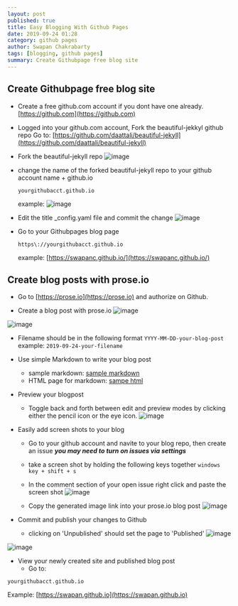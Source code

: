 ```yaml
---
layout: post
published: true
title: Easy Blogging With Github Pages
date: 2019-09-24 01:28
category: github pages
author: Swapan Chakrabarty
tags: [blogging, github pages]
summary: Create Githubpage free blog site
---
```

## Create Githubpage free blog site

* Create a free github.com account if you dont have one already.
[https://github.com](https://github.com)

* Logged into your github.com account, Fork the beautiful-jekkyl github repo
Go to:
   [https://github.com/daattali/beautiful-jekyll](https://github.com/daattali/beautiful-jekyll)

* Fork the beautiful-jekyll repo
   ![image](https://user-images.githubusercontent.com/10190444/65529769-bbf71800-dec4-11e9-897a-942e92b8ef47.png)

* change the name of the forked beautiful-jekyll repo to your github account name + github.io

   ```
   yourgithubacct.github.io
   ```

   example:
   ![image](https://user-images.githubusercontent.com/10190444/65529941-14c6b080-dec5-11e9-8a8b-6c1096fe71f3.png)

* Edit the title _config.yaml file and commit the change
  ![image](https://user-images.githubusercontent.com/10190444/65530285-a504f580-dec5-11e9-8345-8abc419ad82d.png)

* Go to your Githubpages blog page

  ```
  https\://yourgithubacct.github.io
  ```  

  example:
  [https://swapanc.github.io/](https://swapanc.github.io/)

## Create blog posts with prose.io

* Go to [https://prose.io](https://prose.io) and authorize on Github.

* Create a blog post with prose.io
 ![image](https://user-images.githubusercontent.com/10190444/65530767-8bb07900-dec6-11e9-9d1c-921adc8d93c2.png)

 ![image](https://user-images.githubusercontent.com/10190444/65530944-e3e77b00-dec6-11e9-9fd1-24e06c4dd485.png)

* Filename should be in the following format
  ```YYYY-MM-DD-your-blog-post```
  example: ```2019-09-24-your-filename```

* Use simple Markdown to write your blog post
  * sample markdown:
 [sample markdown](https://raw.githubusercontent.com/swapanc/swapanc.github.io/master/_posts/2019-09-24-openshift-4-Codeready-Containers.md)
  * HTML page for markdown:
 [sampe html](https://raw.githubusercontent.com/swapanc/swapanc.github.io/master/_posts/2019-09-24-openshift-4-Codeready-Containers.md)

* Preview your blogpost
  * Toggle back and forth between edit and preview modes by clicking either the pencil icon or the eye icon.
 ![image](https://user-images.githubusercontent.com/10190444/65531713-818f7a00-dec8-11e9-83ce-be476e2309a8.png)

* Easily add screen shots to your blog
  * Go to your github account and navite to your blog repo, then create an issue
 ***you may need to turn on issues via settings***

  * take a screen shot by holding the following keys together
 ```windows key + shift + s```

  * In the comment section of your open issue right click and paste the screen shot
       ![image](https://user-images.githubusercontent.com/10190444/65532280-8c96da00-dec9-11e9-87cc-730630a0666e.png)

  * Copy the generated image link into your prose.io blog post
    ![image](https://user-images.githubusercontent.com/10190444/65532450-d1227580-dec9-11e9-8f3d-d8c9fde6afde.png)

* Commit and publish your changes to Github
  * clicking on 'Unpublished' should set the page to 'Published'
    ![image](https://user-images.githubusercontent.com/10190444/65533226-3cb91280-decb-11e9-9f17-afb98dfc4c99.png)

 ![image](https://user-images.githubusercontent.com/10190444/65533024-e51aa700-deca-11e9-8902-a8f48b0f8b7b.png)

* View your newly created site and published blog post
  * Go to:

 ```
 yourgithubacct.github.io
 ```  

 Example:
    [https://swapan.github.io](https://swapan.github.io)
